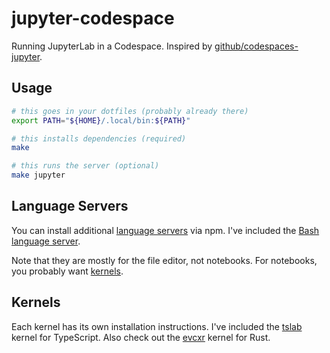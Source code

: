 # jupyter-codespace

Running JupyterLab in a Codespace. Inspired by [github/codespaces-jupyter](https://github.com/github/codespaces-jupyter).

## Usage

```bash
# this goes in your dotfiles (probably already there)
export PATH="${HOME}/.local/bin:${PATH}"

# this installs dependencies (required)
make

# this runs the server (optional)
make jupyter
```

## Language Servers

You can install additional [language servers](https://jupyterlab-lsp.readthedocs.io/en/latest/Language%20Servers.html) via npm. I've included the [Bash language server](https://github.com/bash-lsp/bash-language-server).

Note that they are mostly for the file editor, not notebooks. For notebooks, you probably want [kernels](https://github.com/jupyter/jupyter/wiki/Jupyter-kernels).

## Kernels

Each kernel has its own installation instructions. I've included the [tslab](https://github.com/yunabe/tslab) kernel for TypeScript. Also check out the [evcxr](https://github.com/evcxr/evcxr) kernel for Rust.
